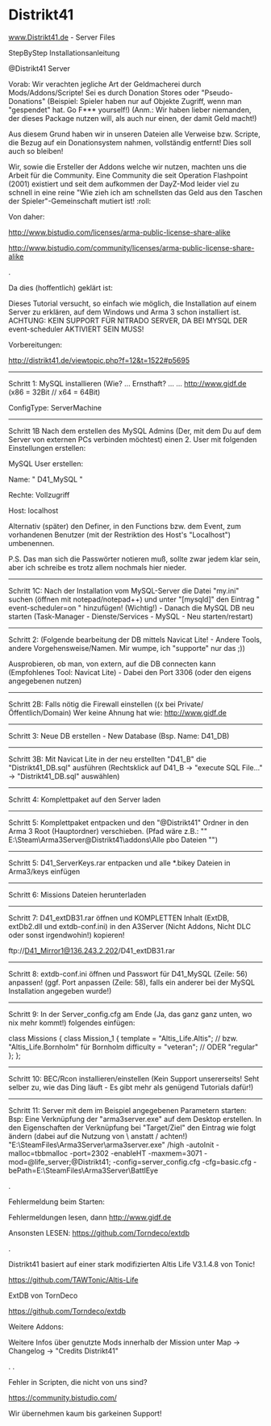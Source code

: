 # Distrikt41
www.Distrikt41.de - Server Files



StepByStep Installationsanleitung

@Distrikt41 Server



Vorab:
Wir verachten jegliche Art der Geldmacherei durch Mods/Addons/Scripte!
Sei es durch Donation Stores oder "Pseudo-Donations" (Beispiel: Spieler haben nur auf Objekte Zugriff, wenn man "gespendet" hat. Go F*** yourself!) (Anm.: Wir haben lieber niemanden, der dieses Package nutzen will, als auch nur einen, der damit Geld macht!)


Aus diesem Grund haben wir in unseren Dateien alle Verweise bzw. Scripte, die Bezug auf ein Donationsystem nahmen, vollständig entfernt! Dies soll auch so bleiben!


Wir, sowie die Ersteller der Addons welche wir nutzen, machten uns die Arbeit für die Community.
Eine Community die seit Operation Flashpoint (2001) existiert und seit dem aufkommen der DayZ-Mod leider viel zu schnell in eine reine "Wie zieh ich am schnellsten das Geld aus den Taschen der Spieler"-Gemeinschaft mutiert ist!  :roll: 


Von daher:

http://www.bistudio.com/licenses/arma-public-license-share-alike

http://www.bistudio.com/community/licenses/arma-public-license-share-alike

.

Da dies (hoffentlich) geklärt ist:

Dieses Tutorial versucht, so einfach wie möglich, die Installation auf einem Server zu erklären, auf dem Windows und Arma 3 schon installiert ist.
ACHTUNG: KEIN SUPPORT FÜR NITRADO SERVER, DA BEI MYSQL DER event-scheduler AKTIVIERT SEIN MUSS!

Vorbereitungen:

http://distrikt41.de/viewtopic.php?f=12&t=1522#p5695

------------------

Schritt 1:
MySQL installieren (Wie? ... Ernsthaft? ... ... http://www.gidf.de (x86 = 32Bit // x64 = 64Bit)

ConfigType: ServerMachine

---------

Schritt 1B
Nach dem erstellen des MySQL Admins (Der, mit dem Du auf dem Server von externen PCs verbinden möchtest) einen 2. User mit folgenden Einstellungen erstellen:

MySQL User erstellen:
 
Name: " D41_MySQL "
 
Rechte: Vollzugriff
 
Host: localhost

Alternativ (später) den Definer, in den Functions bzw. dem Event, zum vorhandenen Benutzer (mit der Restriktion des Host's "Localhost") umbenennen.

P.S. Das man sich die Passwörter notieren muß, sollte zwar jedem klar sein, aber ich schreibe es trotz allem nochmals hier nieder.

---------

Schritt 1C:
Nach der Installation vom MySQL-Server die Datei "my.ini" suchen (öffnen mit notepad/notepad++) und unter "[mysqld]" den Eintrag " event-scheduler=on " hinzufügen! (Wichtig!) - Danach die MySQL DB neu starten (Task-Manager - Dienste/Services - MySQL - Neu starten/restart)

------------------

Schritt 2:
(Folgende bearbeitung der DB mittels Navicat Lite! - Andere Tools, andere Vorgehensweise/Namen. Mir wumpe, ich "supporte" nur das ;))

Ausprobieren, ob man, von extern, auf die DB connecten kann (Empfohlenes Tool: Navicat Lite) - Dabei den Port 3306 (oder den eigens angegebenen nutzen)

---------

Schritt 2B:
Falls nötig die Firewall einstellen ((x bei Private/Öffentlich/Domain)
Wer keine Ahnung hat wie: http://www.gidf.de

------------------

Schritt 3:
Neue DB erstellen - New Database (Bsp. Name: D41_DB)

---------

Schritt 3B:
Mit Navicat Lite in der neu erstellten "D41_B" die "Distrikt41_DB.sql" ausführen (Rechtsklick auf D41_B -> "execute SQL File..." -> "Distrikt41_DB.sql" auswählen)

------------------

Schritt 4:
Komplettpaket auf den Server laden

------------------

Schritt 5:
Komplettpaket entpacken und den "@Distrikt41" Ordner in den Arma 3 Root (Hauptordner) verschieben. (Pfad wäre z.B.:  "" E:\Steam\Arma3Server\@Distrikt41\addons\Alle pbo Dateien "")

------------------

Schritt 5:
D41_ServerKeys.rar entpacken und alle *.bikey Dateien in Arma3/keys einfügen

------------------

Schritt 6:
Missions Dateien herunterladen

------------------

Schritt 7:
D41_extDB31.rar öffnen und KOMPLETTEN Inhalt (ExtDB, extDb2.dll und extdb-conf.ini) in den A3Server (Nicht Addons, Nicht DLC oder sonst irgendwohin!) kopieren!

ftp://D41_Mirror1@136.243.2.202/D41_extDB31.rar

------------------

Schritt 8:
extdb-conf.ini öffnen und Passwort für D41_MySQL (Zeile: 56) anpassen! (ggf. Port anpassen (Zeile: 58), falls ein anderer bei der MySQL Installation angegeben wurde!)

------------------

Schritt 9:
In der Server_config.cfg am Ende (Ja, das ganz ganz unten, wo nix mehr kommt!) folgendes einfügen:

class Missions
{
class Mission_1
{
template = "Altis_Life.Altis"; // bzw. "Altis_Life.Bornholm" für Bornholm
difficulty = "veteran"; // ODER "regular"
};
};

------------------

Schritt 10:
BEC/Rcon installieren/einstellen (Kein Support unsererseits! Seht selber zu, wie das Ding läuft - Es gibt mehr als genügend Tutorials dafür!)

------------------

Schritt 11:
Server mit dem im Beispiel angegebenen Parametern starten:
Bsp:
Eine Verknüpfung der "arma3server.exe" auf dem Desktop erstellen.
In den Eigenschaften der Verknüpfung bei "Target/Ziel" den Eintrag wie folgt ändern (dabei auf die Nutzung von \ anstatt / achten!)
"E:\SteamFiles\Arma3Server\arma3server.exe" /high -autoInit -malloc=tbbmalloc -port=2302 -enableHT -maxmem=3071 -mod=@life_server;@Distrikt41; -config=server_config.cfg -cfg=basic.cfg -bePath=E:\SteamFiles\Arma3Server\BattlEye
 
.
 
Fehlermeldung beim Starten:
 
Fehlermeldungen lesen, dann http://www.gidf.de
 
Ansonsten LESEN:
https://github.com/Torndeco/extdb
 
.
 
Distrikt41 basiert auf einer stark modifizierten Altis Life V3.1.4.8 von Tonic!
 
https://github.com/TAWTonic/Altis-Life

ExtDB von TornDeco
 
https://github.com/Torndeco/extdb

Weitere Addons:
 
Weitere Infos über genutzte Mods innerhalb der Mission unter Map -> Changelog -> "Credits Distrikt41"
 
 .
 .
 
Fehler in Scripten, die nicht von uns sind?

https://community.bistudio.com/

Wir übernehmen kaum bis garkeinen Support!
